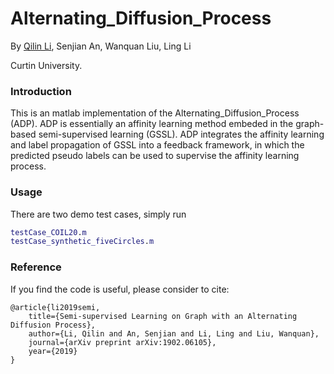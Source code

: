 # Alternating_Diffusion_Process

By [Qilin Li](https://scholar.google.com/citations?user=KpqM4F4AAAAJ&hl=en), Senjian An, Wanquan Liu, Ling Li

Curtin University.

### Introduction
This is an matlab implementation of the Alternating_Diffusion_Process (ADP). ADP is essentially an affinity learning method embeded in the
graph-based semi-supervised learning (GSSL). ADP integrates the affinity learning and label propagation of GSSL into a feedback framework,
in which the predicted pseudo labels can be used to supervise the affinity learning process.

### Usage
There are two demo test cases, simply run
```matlab
testCase_COIL20.m
testCase_synthetic_fiveCircles.m
```

### Reference

If you find the code is useful, please consider to cite:

	@article{li2019semi,
  		title={Semi-supervised Learning on Graph with an Alternating Diffusion Process},
  		author={Li, Qilin and An, Senjian and Li, Ling and Liu, Wanquan},
  		journal={arXiv preprint arXiv:1902.06105},
  		year={2019}
	}


